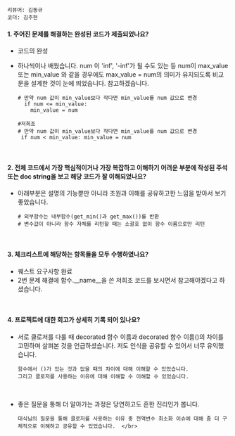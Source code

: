 ```리뷰어: 김동규```  
```코더: 김주현```
</br>  
#### 1. 주어진 문제를 해결하는 완성된 코드가 제출되었나요?  

* 코드의 완성  
* 하나씩이나 배웠습니다. num 이 'inf', '-inf'가 될 수도 있는 등 num이 max_value 또는 min_value 와 같을 경우에도 max_value = num의 의미가 유지되도록 비교문을 설계한 것이 눈에 띄었습니다. 참고하겠습니다.
  
      # 만약 num 값이 min_value보다 작다면 min_value를 num 값으로 변경
        if num <= min_value:
          min_value = num
      
      #저희조  
      # 만약 num 값이 min_value보다 작다면 min_value를 num 값으로 변경
       if num < min_value: min_value = num

</br>  

#### 2. 전체 코드에서 가장 핵심적이거나 가장 복잡하고 이해하기 어려운 부분에 작성된 주석 또는 doc string을 보고 해당 코드가 잘 이해되었나요?
* 아래부분은 설명의 기능뿐만 아니라 조원과 이해를 공유하고한 느낌을 받아서 보기 좋았습니다.
  
      # 외부함수는 내부함수(get_min()과 get_max())를 반환  
      # 변수값이 아니라 함수 자체를 리턴할 때는 소괄호 없이 함수 이름으로만 리턴  
</br>  

#### 3. 체크리스트에 해당하는 항목들을 모두 수행하였나요?  

* 퀘스트 요구사항 완료  
* 2번 문제 해결에 함수.\__name\__을 쓴 저희조 코드를 보시면서 참고해야겠다고 하셨습니다.  

</br>  

#### 4. 프로젝트에 대한 회고가 상세히 기록 되어 있나요?  

* 서로 클로저를 다룰 때 decorated 함수 이름과 decorated 함수 이름()의 차이를 고민하며 살펴본 것을 언급하셨습니다. 저도 인식을 공유할 수 있어서 너무 유익했습니다.
   
      함수에서 ()가 있는 것과 없을 때의 차이에 대해 이해할 수 있었습니다.  
      그리고 클로저를 사용하는 이유에 대해 이해할 수 이해할 수 있었습니다.  
</br>  

* 좋은 질문을 통해 더 알아가는 과정은 당연하고도 흔한 진리인가 봅니다.

      대식님의 질문을 통해 클로저를 사용하는 이유 중 전역변수 최소화 이슈에 대해 좀 더 구체적으로 이해하고 공유할 수 있었습니다.  </br>
